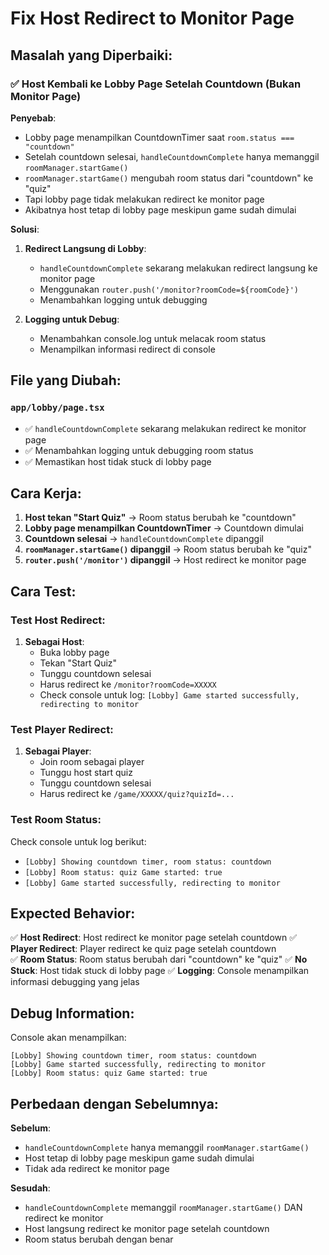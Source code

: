 # Fix Host Redirect to Monitor Page

## Masalah yang Diperbaiki:

### ✅ Host Kembali ke Lobby Page Setelah Countdown (Bukan Monitor Page)

**Penyebab**:

- Lobby page menampilkan CountdownTimer saat `room.status === "countdown"`
- Setelah countdown selesai, `handleCountdownComplete` hanya memanggil `roomManager.startGame()`
- `roomManager.startGame()` mengubah room status dari "countdown" ke "quiz"
- Tapi lobby page tidak melakukan redirect ke monitor page
- Akibatnya host tetap di lobby page meskipun game sudah dimulai

**Solusi**:

1. **Redirect Langsung di Lobby**:

   - `handleCountdownComplete` sekarang melakukan redirect langsung ke monitor page
   - Menggunakan `router.push('/monitor?roomCode=${roomCode}')`
   - Menambahkan logging untuk debugging

2. **Logging untuk Debug**:
   - Menambahkan console.log untuk melacak room status
   - Menampilkan informasi redirect di console

## File yang Diubah:

### `app/lobby/page.tsx`

- ✅ `handleCountdownComplete` sekarang melakukan redirect ke monitor page
- ✅ Menambahkan logging untuk debugging room status
- ✅ Memastikan host tidak stuck di lobby page

## Cara Kerja:

1. **Host tekan "Start Quiz"** → Room status berubah ke "countdown"
2. **Lobby page menampilkan CountdownTimer** → Countdown dimulai
3. **Countdown selesai** → `handleCountdownComplete` dipanggil
4. **`roomManager.startGame()` dipanggil** → Room status berubah ke "quiz"
5. **`router.push('/monitor')` dipanggil** → Host redirect ke monitor page

## Cara Test:

### Test Host Redirect:

1. **Sebagai Host**:
   - Buka lobby page
   - Tekan "Start Quiz"
   - Tunggu countdown selesai
   - Harus redirect ke `/monitor?roomCode=XXXXX`
   - Check console untuk log: `[Lobby] Game started successfully, redirecting to monitor`

### Test Player Redirect:

1. **Sebagai Player**:
   - Join room sebagai player
   - Tunggu host start quiz
   - Tunggu countdown selesai
   - Harus redirect ke `/game/XXXXX/quiz?quizId=...`

### Test Room Status:

Check console untuk log berikut:

- `[Lobby] Showing countdown timer, room status: countdown`
- `[Lobby] Room status: quiz Game started: true`
- `[Lobby] Game started successfully, redirecting to monitor`

## Expected Behavior:

✅ **Host Redirect**: Host redirect ke monitor page setelah countdown
✅ **Player Redirect**: Player redirect ke quiz page setelah countdown  
✅ **Room Status**: Room status berubah dari "countdown" ke "quiz"
✅ **No Stuck**: Host tidak stuck di lobby page
✅ **Logging**: Console menampilkan informasi debugging yang jelas

## Debug Information:

Console akan menampilkan:

```
[Lobby] Showing countdown timer, room status: countdown
[Lobby] Game started successfully, redirecting to monitor
[Lobby] Room status: quiz Game started: true
```

## Perbedaan dengan Sebelumnya:

**Sebelum**:

- `handleCountdownComplete` hanya memanggil `roomManager.startGame()`
- Host tetap di lobby page meskipun game sudah dimulai
- Tidak ada redirect ke monitor page

**Sesudah**:

- `handleCountdownComplete` memanggil `roomManager.startGame()` DAN redirect ke monitor
- Host langsung redirect ke monitor page setelah countdown
- Room status berubah dengan benar
